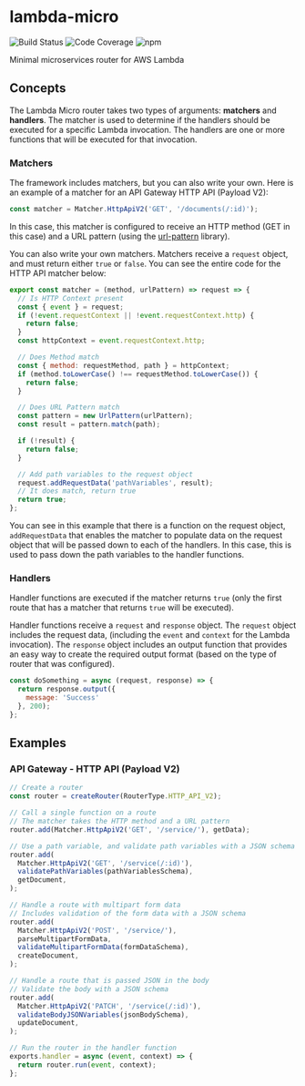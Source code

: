 # lambda-micro

![Build Status](https://github.com/davidtucker/lambda-micro/workflows/CICD/badge.svg) 
![Code Coverage](https://img.shields.io/codecov/c/github/davidtucker/lambda-micro)
![npm](https://img.shields.io/npm/v/lambda-micro)

Minimal microservices router for AWS Lambda

## Concepts

The Lambda Micro router takes two types of arguments: **matchers** and **handlers**. The matcher is used to determine if the handlers should be executed for a specific Lambda invocation.  The handlers are one or more functions that will be executed for that invocation.

### Matchers

The framework includes matchers, but you can also write your own. Here is an example of a matcher for an API Gateway HTTP API (Payload V2):

```javascript
const matcher = Matcher.HttpApiV2('GET', '/documents(/:id)');
```

In this case, this matcher is configured to receive an HTTP method (GET in this case) and a URL pattern (using the [url-pattern](https://github.com/snd/url-pattern) library).

You can also write your own matchers.  Matchers receive a `request` object, and must return either `true` or `false`. You can see the entire code for the HTTP API matcher below:

```javascript
export const matcher = (method, urlPattern) => request => {
  // Is HTTP Context present
  const { event } = request;
  if (!event.requestContext || !event.requestContext.http) {
    return false;
  }
  const httpContext = event.requestContext.http;

  // Does Method match
  const { method: requestMethod, path } = httpContext;
  if (method.toLowerCase() !== requestMethod.toLowerCase()) {
    return false;
  }

  // Does URL Pattern match
  const pattern = new UrlPattern(urlPattern);
  const result = pattern.match(path);

  if (!result) {
    return false;
  }

  // Add path variables to the request object
  request.addRequestData('pathVariables', result);
  // It does match, return true
  return true;
};
```

You can see in this example that there is a function on the request object, `addRequestData` that enables the matcher to populate data on the request object that will be passed down to each of the handlers.  In this case, this is used to pass down the path variables to the handler functions.

### Handlers

Handler functions are executed if the matcher returns `true` (only the first route that has a matcher that returns `true` will be executed). 

Handler functions receive a `request` and `response` object. The `request` object includes the request data, (including the `event` and `context` for the Lambda invocation). The `response` object includes an output function that provides an easy way to create the required output format (based on the type of router that was configured).

```javascript
const doSomething = async (request, response) => {
  return response.output({
    message: 'Success'
  }, 200);
};
```

## Examples

### API Gateway - HTTP API (Payload V2)

```javascript
// Create a router
const router = createRouter(RouterType.HTTP_API_V2);

// Call a single function on a route
// The matcher takes the HTTP method and a URL pattern
router.add(Matcher.HttpApiV2('GET', '/service/'), getData);

// Use a path variable, and validate path variables with a JSON schema
router.add(
  Matcher.HttpApiV2('GET', '/service(/:id)'),
  validatePathVariables(pathVariablesSchema),
  getDocument,
);

// Handle a route with multipart form data
// Includes validation of the form data with a JSON schema
router.add(
  Matcher.HttpApiV2('POST', '/service/'),
  parseMultipartFormData,
  validateMultipartFormData(formDataSchema),
  createDocument,
);

// Handle a route that is passed JSON in the body
// Validate the body with a JSON schema
router.add(
  Matcher.HttpApiV2('PATCH', '/service(/:id)'),
  validateBodyJSONVariables(jsonBodySchema),
  updateDocument,
);

// Run the router in the handler function
exports.handler = async (event, context) => {
  return router.run(event, context);
};
```